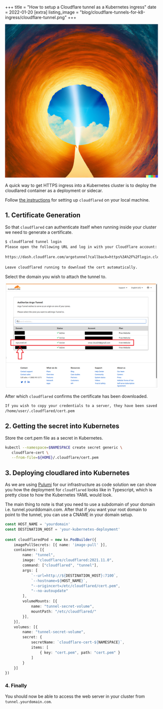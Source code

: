+++
title = "How to setup a Cloudflare tunnel as a Kubernetes ingress"
date = 2022-01-20
[extra]
listing_image = "blog/cloudflare-tunnels-for-k8-ingress/cloudflare-tunnel.png"
+++

![You are on Nails](./cloudflare-tunnel.png)

A quick way to get HTTPS ingress into a Kubernetes cluster is to deploy the cloudlared container as a deployment or  sidecar. 

Follow [the instructions](https://documentation.cloudflare.com/cloudflare-one/connections/connect-apps/install-and-setup/installation) for setting up `cloudflared` on your local machine.

## 1. Certificate Generation

So that `cloudflared` can authenticate itself when running inside your cluster we need to generate a certificate.

```bash
$ cloudflared tunnel login
Please open the following URL and log in with your Cloudflare account:

https://dash.cloudflare.com/argotunnel?callback=https%3A%2F%2Flogin.cloudflareaccess.org%2FKBaalkLO7bp_y5_GhYtK8G1Pb_PlvTw84viVCRXP40Q%3D

Leave cloudflared running to download the cert automatically.
```

Select the domain you wish to attach the tunnel to.

![Authorize Tunnel](./authorize-tunnel.png)

After which `cloudflared` confirms the certificate has been downloaded.

```bash
If you wish to copy your credentials to a server, they have been saved to:
/home/user/.cloudflared/cert.pem
```

## 2. Getting the secret into Kubernetes

Store the cert.pem file as a secret in Kubernetes. 

```bash
kubectl --namespace=$NAMESPACE create secret generic \
   cloudflare-cert \
   --from-file=${HOME}/.cloudflare/cert.pem
```

## 3. Deploying cloudlared into Kubernetes

As we are using [Pulumi](https://www.pulumi.com) for our infrastructure as code solution we can show you how the deployment for `cloudflared` looks like in Typescript, which is pretty close to how the Kubernetes YAML would look.

The main thing to note is that you need to use a subdomain of your domain i.e. tunnel.yourddomain.com. After that if you want your root domain to point to the tunnel, you can use a CNAME in your domain setup.

```typescript
const HOST_NAME = 'yourdomain'
const DESTINATION_HOST = 'your-kubernetes-deployment'

const cloudflaredPod = new kx.PodBuilder({
    imagePullSecrets: [{ name: 'image-pull' }],
    containers: [{
        name: "tunnel",
        image: "cloudflare/cloudflared:2021.11.0",
        command: ["cloudflared", "tunnel"],
        args: [
            `--url=http://${DESTINATION_HOST}:7100`,
            `--hostname=${HOST_NAME}`,
            "--origincert=/etc/cloudflared/cert.pem",
            "--no-autoupdate"
        ],
        volumeMounts: [{
            name: "tunnel-secret-volume",
            mountPath: "/etc/cloudflared/"
        }],
    }],
    volumes: [{
        name: "tunnel-secret-volume",
        secret: {
            secretName: `cloudflare-cert-${NAMESPACE}`,
            items: [
                { key: "cert.pem", path: "cert.pem" }
            ]
        }
    }]
})
```

### 4. Finally

You should now be able to access the web server in your cluster from `tunnel.yourdomain.com`.